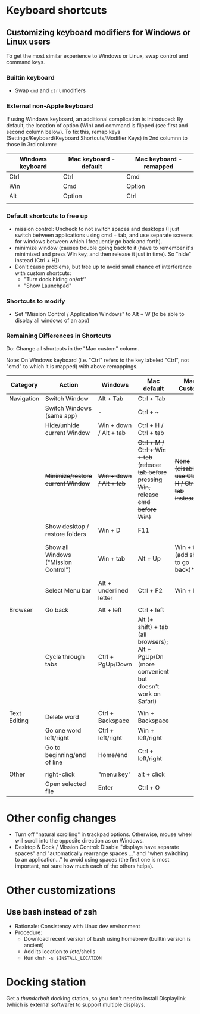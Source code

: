 # Keyboard shortcuts

## Customizing keyboard modifiers for Windows or Linux users

To get the most similar experience to Windows or Linux, swap control and command keys.

### Builtin keyboard

- Swap `cmd` and `ctrl` modifiers

### External non-Apple keyboard

 If using Windows keyboard, an additional complication  is introduced: By default, the location of option (Win) and command is flipped (see first and second column below). To fix this, remap keys (Settings/Keyboard/Keyboard Shortcuts/Modifier Keys) in 2nd columnn to those in 3rd column:

| Windows keyboard | Mac keyboard - default | Mac keyboard - remapped |
| --- | --- | --- |
| Ctrl | Ctrl | Cmd |
| Win | Cmd | Option |
| Alt | Option | Ctrl |
||||

### Default shortcuts to free up

- mission control: Uncheck to not switch spaces and desktops (I just switch between applications using cmd + tab, and use separate screens for windows between which I frequently go back and forth).
- minimize window (causes trouble going back to it (have to remember it's minimized and press Win key, and then release it just in time). So "hide" instead (Ctrl + H))
- Don't cause problems, but free up to avoid small chance of interference with custom shortcuts:
  - "Turn dock hiding on/off"
  - "Show Launchpad"

### Shortcuts to modify

- Set "Mission Control / Application  Windows" to Alt + W (to be able to display all windows of an app)

### Remaining Differences in Shortcuts

Do: Change all shurtcuts in the "Mac custom" column.

Note: On Windows keyboard (i.e. "Ctrl" refers to the key labeled "Ctrl", not "cmd" to which it is mapped) with above remappings.

| Category| Action | Windows | Mac default | Mac Custom | Notes |
| ---| --- | --- | --- | ---- | --- |
| Navigation | Switch Window | Alt + Tab | Ctrl + Tab |||
| | Switch Windows (same app) | - | Ctrl + ~ |||
| | Hide/unhide current Window | Win + down / Alt + tab | Ctrl + H / Ctrl + tab |||
| | ~~Minimize/restore current Window~~ | ~~Win + down / Alt + tab~~ | ~~Ctrl + M / Ctrl + Win + tab (release tab before pressing Win, release cmd before Win)~~ | ~~None (disabled); use Ctrl + H / Ctrl + tab instead~~ ||
| | Show desktop / restore folders | Win + D | F11 || Don't need to memorize |
| | Show all Windows ("Mission Control") | Win + tab| Alt + Up | Win + tab (add shift to go back)*| On Mac, can't use arrows + Enter to select a window. Only can do control + down to go back to original window. |
|| Select Menu bar | Alt + underlined letter | Ctrl + F2 | Win + M | Change under Shortcuts/keyboard/Move focus to menu bar |
|||||||
| Browser | Go back | Alt + left | Ctrl + left |||
| | Cycle through tabs | Ctrl + PgUp/Down | Alt (+ shift) + tab (all browsers); Alt + PgUp/Dn (more convenient but doesn't work on Safari) |||
| ||||||
| Text Editing | Delete word | Ctrl + Backspace | Win + Backspace |||
| | Go one word left/right | Ctrl + left/right | Win + left/right |||
| | Go to beginning/end of line | Home/end | Ctrl + left/right |||
|||||||
| Other | right-click | "menu key" | alt + click |||
| | Open selected file | Enter | Ctrl + O |||

# Other config changes

- Turn off "natural scrolling" in trackpad options. Otherwise, mouse wheel will scroll into the opposite direction as on Windows.
- Desktop & Dock / Mission Control: Disable "displays have separate spaces" and "automatically rearrange spaces ..." and "when switching to an application..." to avoid using spaces (the first one is most important, not sure how much each of the others helps).

# Other customizations

## Use bash instead of zsh

- Rationale: Consistency with Linux dev environment
- Procedure:
  - Download recent version of bash using homebrew (builtin version is ancient)
  - Add its location to /etc/shells
  - Run `chsh -s $INSTALL_LOCATION`

# Docking station

Get a *thunderbolt* docking station, so you don't need to install Displaylink (which is external software) to support multiple displays.
